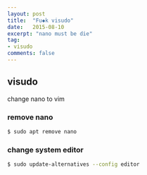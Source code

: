 ```yaml
---
layout: post
title:  "Fu◆k visudo"
date:   2015-08-10
excerpt: "nano must be die"
tag:
- visudo
comments: false
---
```


## visudo

change nano to vim 

### remove nano
```sh
$ sudo apt remove nano
```

### change system editor
```sh
$ sudo update-alternatives --config editor
```
